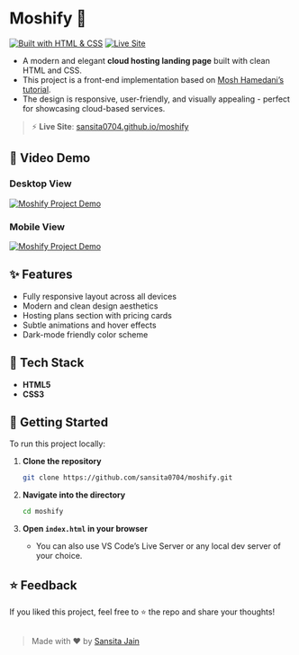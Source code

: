 # Moshify 🚀

[![Built with HTML & CSS](https://img.shields.io/badge/Built%20with-HTML%20%26%20CSS-orange?style=for-the-badge)](#)
[![Live Site](https://img.shields.io/badge/Live%20Site-Click%20Here-brightgreen?style=for-the-badge)](https://sansita0704.github.io/moshify)

-   A modern and elegant **cloud hosting landing page** built with clean HTML and CSS.
-   This project is a front-end implementation based on [Mosh Hamedani’s tutorial](https://codewithmosh.com/p/the-ultimate-html-css-part3).
-   The design is responsive, user-friendly, and visually appealing - perfect for showcasing cloud-based services.

> ⚡ **Live Site**: [sansita0704.github.io/moshify](https://sansita0704.github.io/moshify)

## 🎥 Video Demo

### Desktop View

[![Moshify Project Demo](https://img.youtube.com/vi/RHplrlISizw/maxresdefault.jpg)](https://youtu.be/RHplrlISizw)

### Mobile View

[![Moshify Project Demo](https://img.youtube.com/vi/B9PHJjIal_g/maxresdefault.jpg)](https://youtu.be/B9PHJjIal_g)

## ✨ Features

-   Fully responsive layout across all devices
-   Modern and clean design aesthetics
-   Hosting plans section with pricing cards
-   Subtle animations and hover effects
-   Dark-mode friendly color scheme

## 🔧 Tech Stack

-   **HTML5**
-   **CSS3**

## 🚀 Getting Started

To run this project locally:

1. **Clone the repository**

    ```bash
    git clone https://github.com/sansita0704/moshify.git
    ```

2. **Navigate into the directory**

    ```bash
    cd moshify
    ```

3. **Open `index.html` in your browser**
    - You can also use VS Code’s Live Server or any local dev server of your choice.

## ⭐ Feedback

If you liked this project, feel free to ⭐ the repo and share your thoughts!

##

> Made with ❤️ by [Sansita Jain](mailto:sansita7406@gmail.com)
